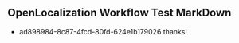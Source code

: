 ## OpenLocalization Workflow Test MarkDown
* ad898984-8c87-4fcd-80fd-624e1b179026 thanks!

<!--HONumber=Aug16_HO3-->


